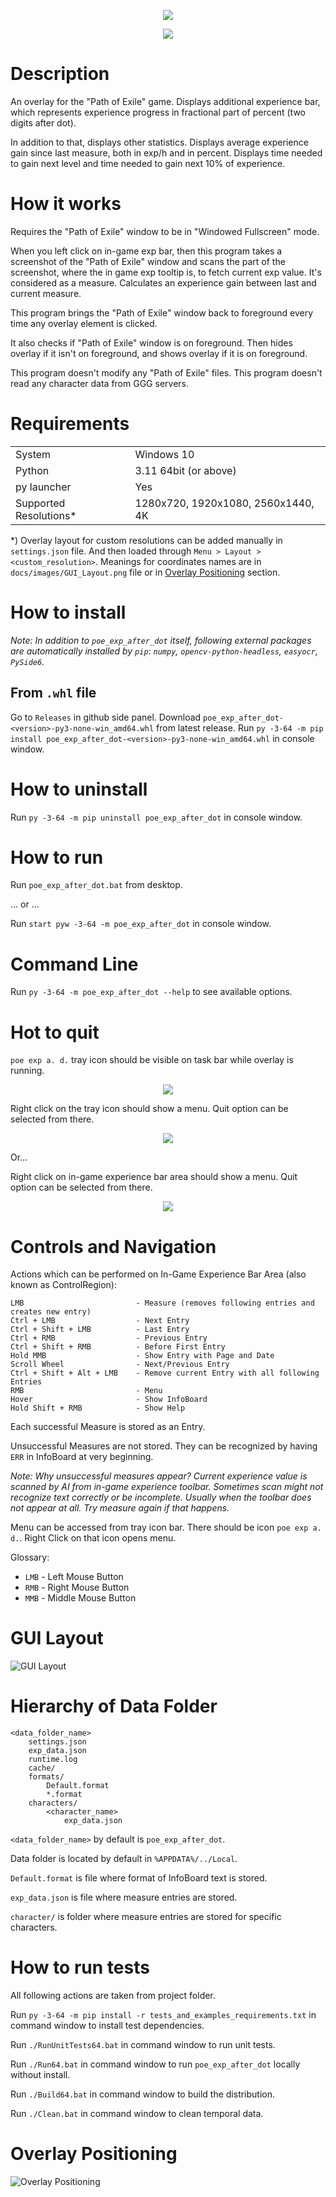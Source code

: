 <p align="center"><img src="./docs/images/ExampleBar1.png"></p>
<p align="center"><img src="./docs/images/ExampleBar2.png"></p>

# Description

An overlay for the "Path of Exile" game. Displays additional experience bar, which represents experience progress in fractional part of percent (two digits after dot). 

In addition to that, displays other statistics.
Displays average experience gain since last measure, both in exp/h and in percent. 
Displays time needed to gain next level and time needed to gain next 10% of experience. 

# How it works

Requires the "Path of Exile" window to be in "Windowed Fullscreen" mode.

When you left click on in-game exp bar, then this program takes a screenshot of the "Path of Exile" window and scans the part of the screenshot, where the in game exp tooltip is, to fetch current exp value. It's considered as a measure. Calculates an experience gain between last and current measure.

This program brings the "Path of Exile" window back to foreground every time any overlay element is clicked.

It also checks if "Path of Exile" window is on foreground. Then hides overlay if it isn't on foreground, and shows overlay if it is on foreground.

This program doesn't modify any "Path of Exile" files.
This program doesn't read any character data from GGG servers.

# Requirements

|||
|---|---| 
| System | Windows 10 |
| Python | 3.11 64bit (or above) |
| py launcher | Yes |
| Supported Resolutions* | 1280x720, 1920x1080, 2560x1440, 4K |

*) Overlay layout for custom resolutions can be added manually in `settings.json` file. And then loaded through `Menu > Layout > <custom_resolution>`. Meanings for coordinates names are in `docs/images/GUI_Layout.png` file or in [Overlay Positioning](#overlay-positioning) section.

# How to install

*Note: In addition to `poe_exp_after_dot` itself, following external packages are automatically installed by `pip`: `numpy`, `opencv-python-headless`, `easyocr`, `PySide6`.*

## From `.whl` file

Go to `Releases` in github side panel. Download `poe_exp_after_dot-<version>-py3-none-win_amd64.whl` from latest release.
Run `py -3-64 -m pip install poe_exp_after_dot-<version>-py3-none-win_amd64.whl` in console window.

# How to uninstall

Run `py -3-64 -m pip uninstall poe_exp_after_dot` in console window.

# How to run

Run `poe_exp_after_dot.bat` from desktop.

... or ...

Run `start pyw -3-64 -m poe_exp_after_dot` in console window.

# Command Line

Run `py -3-64 -m poe_exp_after_dot --help` to see available options.

# Hot to quit

`poe exp a. d.` tray icon should be visible on task bar while overlay is running.
<p align="center"><img src="./docs/images/TaskBar.png"></p>
Right click on the tray icon should show a menu. Quit option can be selected from there.
<p align="center"><img src="./docs/images/TaskBarQuit.png"></p>

Or...

Right click on in-game experience bar area should show a menu. Quit option can be selected from there.
<p align="center"><img src="./docs/images/QuitFromGame.png"></p>

# Controls and Navigation

Actions which can be performed on In-Game Experience Bar Area (also known as ControlRegion):

```
LMB                         - Measure (removes following entries and creates new entry)
Ctrl + LMB                  - Next Entry
Ctrl + Shift + LMB          - Last Entry
Ctrl + RMB                  - Previous Entry
Ctrl + Shift + RMB          - Before First Entry
Hold MMB                    - Show Entry with Page and Date
Scroll Wheel                - Next/Previous Entry
Ctrl + Shift + Alt + LMB    - Remove current Entry with all following Entries
RMB                         - Menu
Hover                       - Show InfoBoard
Hold Shift + RMB            - Show Help
```

Each successful Measure is stored as an Entry. 

Unsuccessful Measures are not stored. They can be recognized by having `ERR` in InfoBoard at very beginning.

*Note: Why unsuccessful measures appear? Current experience value is scanned by AI from in-game experience toolbar. Sometimes scan might not recognize text correctly or be incomplete. Usually when the toolbar does not appear at all. Try measure again if that happens.*

Menu can be accessed from tray icon bar. There should be icon `poe exp a. d.`. Right Click on that icon opens menu.

Glossary:
* `LMB` - Left Mouse Button
* `RMB` - Right Mouse Button
* `MMB` - Middle Mouse Button

# GUI Layout

![GUI Layout](./docs/images/GUI_Layout.png)

# Hierarchy of Data Folder

```
<data_folder_name>
    settings.json
    exp_data.json
    runtime.log
    cache/
    formats/
        Default.format
        *.format
    characters/
        <character_name>
            exp_data.json
```

`<data_folder_name>` by default is `poe_exp_after_dot`.

Data folder is located by default in `%APPDATA%/../Local`.

`Default.format` is file where format of InfoBoard text is stored.

`exp_data.json` is file where measure entries are stored.

`character/` is folder where measure entries are stored for specific characters.

# How to run tests

All following actions are taken from project folder.

Run `py -3-64 -m pip install -r tests_and_examples_requirements.txt` in command window to install test dependencies.

Run `./RunUnitTests64.bat` in command window to run unit tests.

Run `./Run64.bat` in command window to run `poe_exp_after_dot` locally without install.

Run `./Build64.bat` in command window to build the distribution.

Run `./Clean.bat` in command window to clean temporal data.

# Overlay Positioning 

![Overlay Positioning](./docs/images/InGameGUI_Positions.png)











